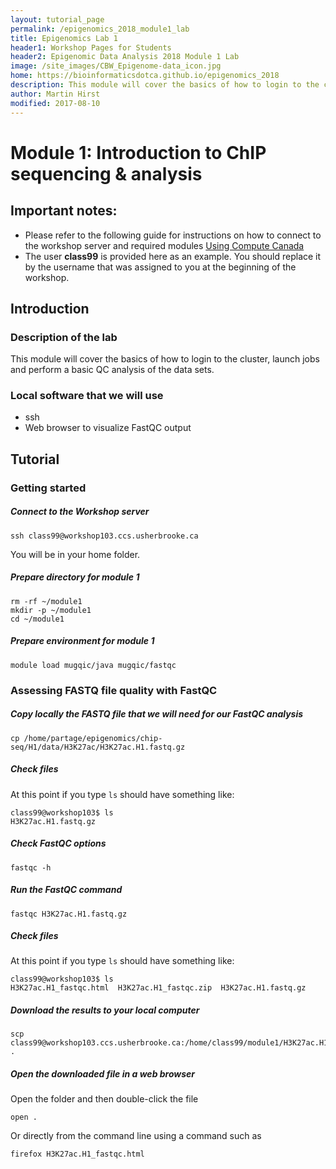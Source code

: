 ```yaml
---
layout: tutorial_page
permalink: /epigenomics_2018_module1_lab
title: Epigenomics Lab 1
header1: Workshop Pages for Students
header2: Epigenomic Data Analysis 2018 Module 1 Lab
image: /site_images/CBW_Epigenome-data_icon.jpg
home: https://bioinformaticsdotca.github.io/epigenomics_2018
description: This module will cover the basics of how to login to the cluster, launch jobs and perform a basic QC analysis of the data sets.
author: Martin Hirst
modified: 2017-08-10
---
```


# Module 1: Introduction to ChIP sequencing & analysis 

## Important notes:
* Please refer to the following guide for instructions on how to connect to the workshop server and required modules [Using Compute Canada](http://bioinformaticsdotca.github.io/epigenomics_2017_hpc_2017)  
* The user **class99** is provided here as an example. You should replace it by the username that was assigned to you at the beginning of the workshop.


## Introduction

### Description of the lab
This module will cover the basics of how to login to the cluster, launch jobs and perform a basic QC analysis of the data sets.

### Local software that we will use
* ssh
* Web browser to visualize FastQC output


## Tutorial

### Getting started

#####  Connect to the Workshop server
```
ssh class99@workshop103.ccs.usherbrooke.ca
```

You will be in your home folder. 

##### Prepare directory for module 1
```
rm -rf ~/module1
mkdir -p ~/module1
cd ~/module1
```

##### Prepare environment for module 1
```
module load mugqic/java mugqic/fastqc
```

### Assessing FASTQ file quality with FastQC

##### Copy locally the FASTQ file that we will need for our FastQC analysis
```
cp /home/partage/epigenomics/chip-seq/H1/data/H3K27ac/H3K27ac.H1.fastq.gz
```

##### Check files

At this point if you type ```ls``` should have something like:
```
class99@workshop103$ ls
H3K27ac.H1.fastq.gz
```

#####  Check FastQC options 
```
fastqc -h
```

#####  Run the FastQC command 
```
fastqc H3K27ac.H1.fastq.gz
```

##### Check files
At this point if you type ```ls``` should have something like:

```
class99@workshop103$ ls
H3K27ac.H1_fastqc.html	H3K27ac.H1_fastqc.zip  H3K27ac.H1.fastq.gz
```

#####  Download the results to your local computer
```
scp class99@workshop103.ccs.usherbrooke.ca:/home/class99/module1/H3K27ac.H1_fastqc.html .
```

#####  Open the downloaded file in a web browser

Open the folder and then double-click the file 
```
open .
```

Or directly from the command line using a command such as
```
firefox H3K27ac.H1_fastqc.html
```
